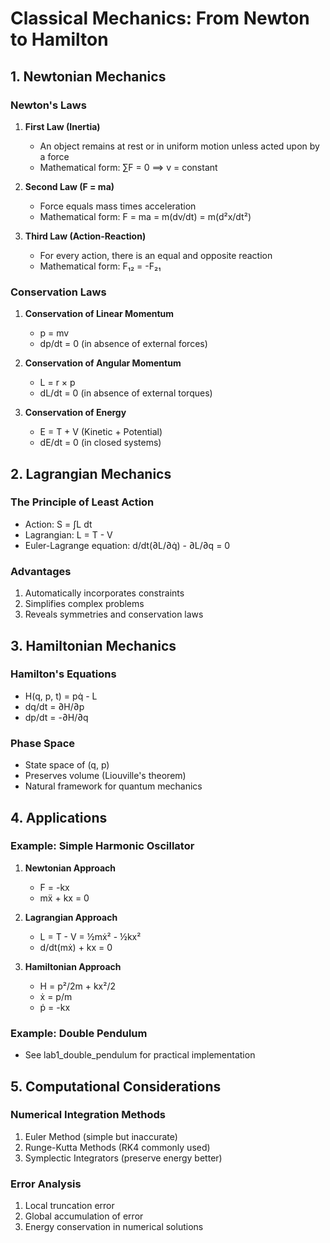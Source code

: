 # Classical Mechanics: From Newton to Hamilton

## 1. Newtonian Mechanics

### Newton's Laws
1. **First Law (Inertia)**
   - An object remains at rest or in uniform motion unless acted upon by a force
   - Mathematical form: ∑F = 0 ⟹ v = constant

2. **Second Law (F = ma)**
   - Force equals mass times acceleration
   - Mathematical form: F = ma = m(dv/dt) = m(d²x/dt²)

3. **Third Law (Action-Reaction)**
   - For every action, there is an equal and opposite reaction
   - Mathematical form: F₁₂ = -F₂₁

### Conservation Laws
1. **Conservation of Linear Momentum**
   - p = mv
   - dp/dt = 0 (in absence of external forces)

2. **Conservation of Angular Momentum**
   - L = r × p
   - dL/dt = 0 (in absence of external torques)

3. **Conservation of Energy**
   - E = T + V (Kinetic + Potential)
   - dE/dt = 0 (in closed systems)

## 2. Lagrangian Mechanics

### The Principle of Least Action
- Action: S = ∫L dt
- Lagrangian: L = T - V
- Euler-Lagrange equation: d/dt(∂L/∂q̇) - ∂L/∂q = 0

### Advantages
1. Automatically incorporates constraints
2. Simplifies complex problems
3. Reveals symmetries and conservation laws

## 3. Hamiltonian Mechanics

### Hamilton's Equations
- H(q, p, t) = pq̇ - L
- dq/dt = ∂H/∂p
- dp/dt = -∂H/∂q

### Phase Space
- State space of (q, p)
- Preserves volume (Liouville's theorem)
- Natural framework for quantum mechanics

## 4. Applications

### Example: Simple Harmonic Oscillator
1. **Newtonian Approach**
   - F = -kx
   - mẍ + kx = 0

2. **Lagrangian Approach**
   - L = T - V = ½mẋ² - ½kx²
   - d/dt(mẋ) + kx = 0

3. **Hamiltonian Approach**
   - H = p²/2m + kx²/2
   - ẋ = p/m
   - ṗ = -kx

### Example: Double Pendulum
- See lab1_double_pendulum for practical implementation

## 5. Computational Considerations

### Numerical Integration Methods
1. Euler Method (simple but inaccurate)
2. Runge-Kutta Methods (RK4 commonly used)
3. Symplectic Integrators (preserve energy better)

### Error Analysis
1. Local truncation error
2. Global accumulation of error
3. Energy conservation in numerical solutions
